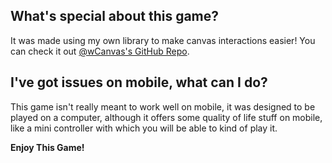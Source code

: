 
## What's special about this game?

It was made using my own library to make canvas interactions easier! You can check it out [@wCanvas's GitHub Repo](https://github.com/hds536jhmk/wCanvas).

## I've got issues on mobile, what can I do?

This game isn't really meant to work well on mobile, it was designed to be played on a computer, although it offers some quality of life stuff on mobile, like a mini controller with which you will be able to kind of play it.

**Enjoy This Game!**
